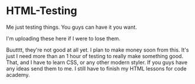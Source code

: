 # HTML-Testing
Me just testing things. You guys can have it you want.

I'm uploading these here if I were to lose them. 

Buutttt, they're not good at all yet. I plan to make money soon from this. It's just I need more than an 1 hour of testing to really make something good.
That, and I have to learn CSS, or any other modern styler. If you guys have any ideas send them to me. I still have to finish my HTML lessons for code academy.
